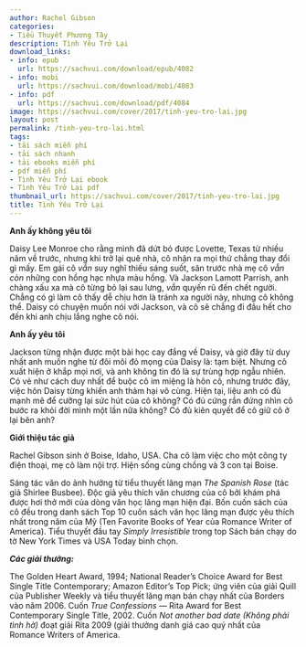 ```yaml
---
author: Rachel Gibson
categories:
- Tiểu Thuyết Phương Tây
description: Tình Yêu Trở Lại
download_links:
- info: epub
  url: https://sachvui.com/download/epub/4082
- info: mobi
  url: https://sachvui.com/download/mobi/4083
- info: pdf
  url: https://sachvui.com/download/pdf/4084
image: https://sachvui.com/cover/2017/tinh-yeu-tro-lai.jpg
layout: post
permalink: /tinh-yeu-tro-lai.html
tags:
- tải sách miễn phí
- tải sách nhanh
- tải ebooks miễn phí
- pdf miễn phí
- Tình Yêu Trở Lại ebook
- Tình Yêu Trở Lại pdf
thumbnail_url: https://sachvui.com/cover/2017/tinh-yeu-tro-lai.jpg
title: Tình Yêu Trở Lại
---
```


 <div class="item-desc text-justify"> <p><strong>Anh ấy không yêu tôi</strong></p><p>Daisy Lee Monroe cho rằng mình đã dứt bỏ được Lovette, Texas từ nhiều năm về trước, nhưng khi trở lại quê nhà, cô nhận ra mọi thứ chẳng thay đổi gì mấy. Em gái cô <em>vẫn</em> suy nghĩ thiếu sáng suốt, sân trước nhà mẹ cô <em>vẫn còn</em> những con hồng hạc nhựa màu hồng. Và Jackson Lamott Parrish, anh chàng xấu xa mà cô từng bỏ lại sau lưng, <em>vẫn</em> quyến rũ đến chết người. Chẳng có gì làm cô thấy dễ chịu hơn là tránh xa người này, nhưng cô không thể. Daisy có chuyện muốn nói với Jackson, và cô sẽ chẳng đi đâu hết cho đến khi anh chịu lắng nghe cô nói.</p><p><strong>Anh ấy yêu tôi</strong></p><p>Jackson từng nhận được một bài học cay đắng về Daisy, và giờ đây từ duy nhất anh muốn nghe từ đôi môi đỏ mọng của Daisy là: tạm biệt. Nhưng cô xuất hiện ở khắp mọi nơi, và anh không tin đó là sự trùng hợp ngẫu nhiên. Có vẻ như cách duy nhất để buộc cô im miệng là hôn cô, nhưng trước đây, việc hôn Daisy từng khiến anh thảm hại vô cùng. Hiện tại, liệu anh có đủ mạnh mẽ để cưỡng lại sức hút của cô không? Có đủ cứng rắn đứng nhìn cô bước ra khỏi đời mình một lần nữa không? Có đủ kiên quyết để cô giữ cô ở lại bên anh?</p><p><strong>Giới thiệu tác giả</strong></p><p>Rachel Gibson sinh ở Boise, Idaho, USA. Cha cô làm việc cho một công ty điện thoại, mẹ cô làm nội trợ. Hiện sống cùng chồng và 3 con tại Boise.</p><p>Sáng tác văn do ảnh hưởng từ tiểu thuyết lãng mạn <em>The Spanish Rose</em> (tác giả Shirlee Busbee). Độc giả yêu thích văn chương của cô bởi khám phá được hơi thở mới của dòng văn học lãng mạn hiện đại. Bốn cuốn sách của cô đều trong danh sách Top 10 cuốn sách văn học lãng mạn được yêu thích nhất trong năm của Mỹ (Ten Favorite Books of Year của Romance Writer of America). Tiểu thuyết đầu tay <em>Simply Irresistible</em> trong top Sách bán chạy do tờ New York Times và USA Today bình chọn.</p><p><strong><em>Các giải thưởng:</em></strong></p><p>The Golden Heart Award, 1994; National Reader’s Choice Award for Best Single Title Contemporary; Amazon Editor’s Top Pick; ứng viên của giải Quill của Publisher Weekly và tiểu thuyết lãng mạn bán chạy nhất của Borders vào năm 2006. Cuốn <em>True Confessions — </em>Rita Award for Best Contemporary Single Title, 2002. Cuốn <em>Not another bad date (Không phải tình hờ)</em> đoạt giải Rita 2009 (giải thưởng danh giá cao quý nhất của Romance Writers of America.</p> </div>